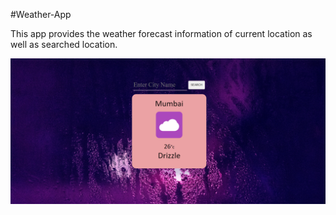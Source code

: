 #Weather-App

This app provides the weather forecast information of current location as well as searched location.

![forreadme.png](forreadme.png)
#